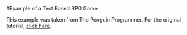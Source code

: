 #Example of a Text Based RPG Game.

This example was taken from The Penguin Programmer. For the original tutorial, <a href="http://www.penguinprogrammer.co.uk/rpg-tutorial-2/">click here</a>.
